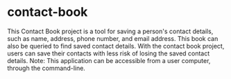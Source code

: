 # contact-book
 This Contact Book project is a tool for saving a person's contact details, such as name, address, phone number, and email address. This book can also be queried to find saved contact details. With the contact book project, users can save their contacts with less risk of losing the saved contact details. Note: This application can be accessible from a user computer, through the command-line.
